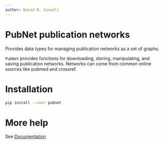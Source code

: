 ```yaml
---
author: David R. Connell
---
```


# PubNet publication networks

Provides data types for managing publication networks as a set of
graphs.

`PubNet` provides functions for downloading, storing, manipulating, and
saving publication networks. Networks can come from common online
sources like pubmed and crossref.

# Installation

``` bash
pip install --user pubnet
```

# More help

See [Documentation](https://net-synergy.gitlab.io/pubnet)
